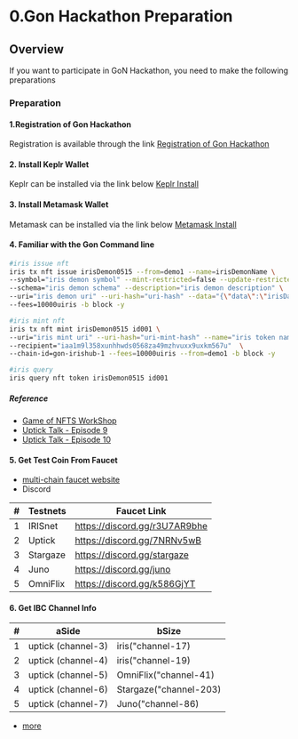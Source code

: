 # 0.Gon Hackathon Preparation

## Overview

If you want to participate in GoN Hackathon, you need to make the following preparations


### Preparation
#### 1.Registration of Gon Hackathon
Registration is available through the link  [Registration of Gon Hackathon](https://dorahacks.io/hackathon/game-of-nfts/submission-guide)

#### 2. Install Keplr Wallet
Keplr can be installed via the link below [Keplr Install](https://chrome.google.com/webstore/detail/keplr/dmkamcknogkgcdfhhbddcghachkejeap)

#### 3. Install Metamask Wallet
Metamask can be installed via the link below [Metamask Install](https://metamask.io/p)

#### 4. Familiar with the Gon Command line

```sh
#iris issue nft
iris tx nft issue irisDemon0515 --from=demo1 --name=irisDemonName \
--symbol="iris demon symbol" --mint-restricted=false --update-restricted=false \
--schema="iris demon schema" --description="iris demon description" \
--uri="iris demon uri" --uri-hash="uri-hash" --data="{\"data\":\"irisData\"}" \
--fees=10000uiris -b block -y

#iris mint nft
iris tx nft mint irisDemon0515 id001 \
--uri="iris mint uri" --uri-hash="uri-mint-hash" --name="iris token name" \
--recipient="iaa1m9l358xunhhwds0568za49mzhvuxx9uxkm567u"  \
--chain-id=gon-irishub-1 --fees=10000uiris --from=demo1 -b block -y

#iris query
iris query nft token irisDemon0515 id001
```

##### Reference
+ [Game of NFTS WorkShop](https://github.com/xavier200203/gon-workshop)
+ [Uptick Talk - Episode 9](https://www.youtube.com/watch?v=knEb_M1EXrM&t=5s)
+ [Uptick Talk - Episode 10](https://www.youtube.com/watch?v=Y_Y3E5Z7OSQ&t=316s)


#### 5. Get Test Coin From Faucet
+ [multi-chain faucet website](https://faucet.ping.pub/)
+ Discord

| #  | Testnets | Faucet Link |
| ------------- | ------------- |  ------------- |
| 1  | IRISnet  | https://discord.gg/r3U7AR9bhe |
| 2  | Uptick   | https://discord.gg/7NRNv5wB |
| 3  | Stargaze   |  https://discord.gg/stargaze |
| 4  | Juno   |  https://discord.gg/juno |
| 5  | OmniFlix   | https://discord.gg/k586GjYT |


#### 6. Get IBC Channel Info
| #  | aSide | bSize |
| ------------- | ------------- |  ------------- |
| 1  | uptick (channel-3)   |  iris("channel-17) |
| 2  | uptick (channel-4)   |  iris("channel-19)|
| 3  | uptick (channel-5)   |  OmniFlix("channel-41) |
| 4  | uptick (channel-6)   |  Stargaze("channel-203) |
| 5  | uptick (channel-7)   |  Juno("channel-86) |

+ [more](https://github.com/game-of-nfts/gon-testnets/#Appendix)

